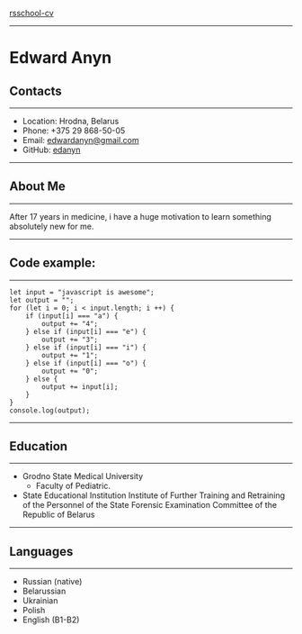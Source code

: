 [rsschool-cv](https://app.rs.school/) 
___
# Edward Anyn
## Contacts
---
- Location: Hrodna, Belarus
- Phone: +375 29 868-50-05
- Email: edwardanyn@gmail.com
- GitHub: [edanyn](https://github.com/edanyn)
---
## About Me
---
After 17 years in medicine, i have a huge motivation to learn something absolutely new for me.
___
## Code example:
---
```
let input = "javascript is awesome";
let output = "";
for (let i = 0; i < input.length; i ++) {
    if (input[i] === "a") {
        output += "4";
    } else if (input[i] === "e") {
        output += "3";
    } else if (input[i] === "i") {
        output += "1";
    } else if (input[i] === "o") {
        output += "0";
    } else {
        output += input[i];
    }
}
console.log(output);
```
---
## Education
---
* Grodno State Medical University
  + Faculty of Pediatric.
* State Educational Institution Institute of Further Training and Retraining of the Personnel of the State Forensic Examination Committee of the Republic of Belarus
---
## Languages
---
* Russian (native)
* Belarussian
* Ukrainian
* Polish
* English (B1-B2)